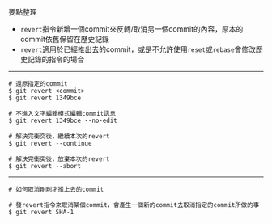 要點整理
- `revert`指令新增一個commit來反轉/取消另一個commit的內容，原本的commit依舊保留在歷史記錄
- `revert`適用於已經推出去的commit，或是不允許使用`reset`或`rebase`會修改歷史記錄的指令的場合

---

```
# 還原指定的commit
$ git revert <commit>
$ git revert 1349bce

# 不進入文字編輯模式編輯commit訊息
$ git revert 1349bce --no-edit
```

```
# 解決完衝突後，繼續本次的revert
$ git revert --continue
```

```
# 解決完衝突後，放棄本次的revert
$ git revert --abort
```

---

```
# 如何取消剛剛才推上去的commit

# 發revert指令來取消某個commit，會產生一個新的commit去取消指定的commit所做的事
$ git revert SHA-1
```